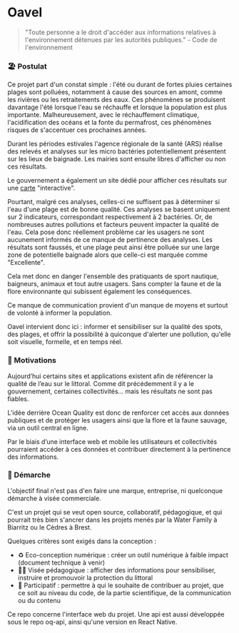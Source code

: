 
# Oavel

> "Toute personne a le droit d'accéder aux informations relatives à l'environnement détenues par les autorités publiques." - Code  de l'environnement
> 

### 🏖️ Postulat

Ce projet part d'un constat simple : l'été ou durant de fortes pluies certaines plages sont polluées, notamment à cause des sources en amont, comme les rivières ou les retraitements des eaux. Ces phénomènes se produisent davantage l'été lorsque l'eau se réchauffe et lorsque la population est plus importante. Malheureusement, avec le réchauffement climatique, l'acidification des océans et la fonte du permafrost, ces phénomènes risques de s'accentuer ces prochaines années.

Durant les périodes estivales l'agence régionale de la santé (ARS) réalise des relevés et analyses sur les micro bactéries potentiellement présentent sur les lieux de baignade. Les mairies sont ensuite libres d'afficher ou non ces résultats. 

Le gouvernement a également un site dédié pour afficher ces résultats sur une [carte](https://baignades.sante.gouv.fr/baignades/homeMap.do#a) "interactive". 

Pourtant, malgré ces analyses, celles-ci ne suffisent pas à déterminer si l'eau d'une plage est de bonne qualité. Ces analyses se basent uniquement sur 2 indicateurs, correspondant respectivement à 2 bactéries. Or, de nombreuses autres pollutions et facteurs peuvent impacter la qualité de l'eau. Cela pose donc réellement problème car les usagers ne sont aucunement informés de ce manque de pertinence des analyses. Les résultats sont faussés, et une plage peut ainsi être polluée sur une large zone de potentielle baignade alors que celle-ci est marquée comme "Excellente". 

Cela met donc en danger l'ensemble des pratiquants de sport nautique, baigneurs, animaux et tout autre usagers. Sans compter la faune et de la flore environnante qui subissent également les conséquences.

Ce manque de communication provient d'un manque de moyens et surtout de volonté à informer la population. 

Oavel intervient donc ici : informer et sensibiliser sur la qualité des spots, des plages, et offrir la possibilité à quiconque d'alerter une pollution, qu'elle soit visuelle, formelle, et en temps réel. 

 

### 📢 Motivations

Aujourd’hui certains sites et applications existent afin de référencer la qualité de l’eau sur le littoral. Comme dit précédemment il y a le gouvernement, certaines collectivités… mais les résultats ne sont pas fiables.

L’idée derrière Ocean Quality est donc de renforcer cet accès aux données publiques et de protéger les usagers ainsi que la flore et la faune sauvage, via un outil central en ligne. 

Par le biais d’une interface web et mobile les utilisateurs et collectivités pourraient accéder à ces données et contribuer directement à la pertinence des informations. 

### 🧭 Démarche

L'objectif final n'est pas d'en faire une marque, entreprise, ni quelconque démarche à visée commerciale.

C'est un projet qui se veut open source, collaboratif, pédagogique, et qui pourrait très bien s'ancrer dans les projets menés par la Water Family à Biarritz ou le Cèdres à Brest.

Quelques critères sont exigés dans la conception : 

- ♻️ Eco-conception numérique : créer un outil numérique à faible impact (document technique à venir)
- 🧑‍🏫 Visée pédagogique : afficher des informations pour sensibiliser, instruire et promouvoir la protection du littoral
- 🤝 Participatif : permettre à qui le souhaite de contribuer au projet, que ce soit au niveau du code, de la partie scientifique, de la communication ou du contenu




Ce repo concerne l'interface web du projet. Une api est aussi développée sous le repo oq-api, ainsi qu'une version en React Native.
